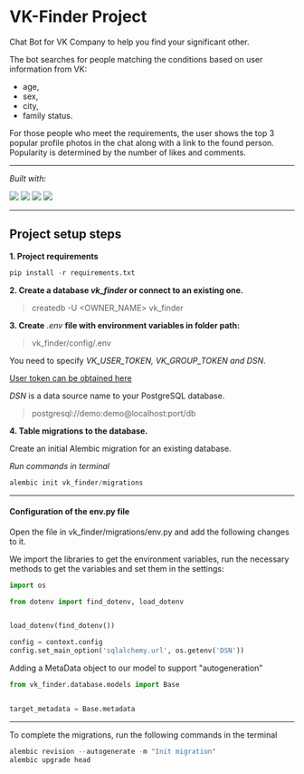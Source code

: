 # VK-Finder Project
Chat Bot for VK Company to help you find your significant other.

The bot searches for people matching the conditions based on user information from VK:
- age,
- sex,
- city,
- family status.

For those people who meet the requirements, the user shows the top 3 popular profile photos in the chat along with a link to the found person.
Popularity is determined by the number of likes and comments.

---

*Built with:*

[<img src="https://img.shields.io/badge/python-3.10%20%7C%203.11-blue?style=for-the-badge&logo=Python">](https://www.python.org/)
[<img src="https://img.shields.io/badge/PostgreSQL-14.6-blue?style=for-the-badge&logo=PostgreSQL">](https://www.postgresql.org/)
[<img src="https://img.shields.io/badge/SQLAlchemy-2.0.4-blue?style=for-the-badge">](https://docs.sqlalchemy.org/en/20/)
[<img src="https://img.shields.io/badge/Alembic-1.9.4-blue?style=for-the-badge">](https://alembic.sqlalchemy.org/en/latest/)

---

## Project setup steps

**1. Project requirements**
```python
pip install -r requirements.txt
```

**2. Create a database *vk_finder* or connect to an existing one.**
> createdb -U <OWNER_NAME> vk_finder

**3. Create** *.env* **file with environment variables in folder path:**
> vk_finder/config/.env

You need to specify *VK_USER_TOKEN, VK_GROUP_TOKEN and DSN*.

[User token can be obtained here](https://vkhost.github.io/)

*DSN* is a data source name to your PostgreSQL database.
> postgresql://demo:demo@localhost:port/db

**4. Table migrations to the database.**

Create an initial Alembic migration for an existing database.

*Run commands in terminal*
```python
alembic init vk_finder/migrations
```
---
#### Configuration of the env.py file
Open the file in vk_finder/migrations/env.py and add the following changes to it.


We import the libraries to get the environment variables, run the necessary methods to get the variables and set them in the settings:
```python
import os

from dotenv import find_dotenv, load_dotenv


load_dotenv(find_dotenv())

config = context.config
config.set_main_option('sqlalchemy.url', os.getenv('DSN'))
```

Adding a MetaData object to our model to support "autogeneration"
```python
from vk_finder.database.models import Base


target_metadata = Base.metadata
```
---

To complete the migrations, run the following commands in the terminal
```python
alembic revision --autogenerate -m "Init migration"
alembic upgrade head
```
